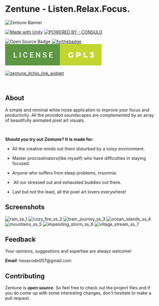 # Zentune - Listen.Relax.Focus.

![Zentune Banner](/release_and_resources/itch.io/itchio_banner.png)

[![Made with Unity](https://img.shields.io/badge/Made%20with-Unity-57b9d3.svg?style=for-the-badge&logo=unity)](https://unity.com/) 
[![POWERED BY - CONSULO](https://img.shields.io/badge/POWERED_BY-CONSULO-111111?style=for-the-badge&logo=C+Sharp)](https://consulo.io/)


![Open Source Badge](https://forthebadge.com/images/badges/open-source.svg)
[![forthebadge](https://forthebadge.com/images/badges/uses-git.svg)](https://git-scm.com/)
[![forthebadge](release_and_resources/github/license-gpl3.svg)](https://tldrlegal.com/license/gnu-general-public-license-v3-(gpl-3))


[![zentune_itchio_link_widget](release_and_resources/github/itchio_widget.png)](https://jacky420.itch.io/zentune)

<br>

## About

<p>A simple and minimal white noise application to improve your focus and productivity. All the provided soundscapes are complemented by an array of beautifully animated pixel art visuals. <strong><br></strong></p>
<p></p>
<br>
<p><strong>Should you try out Zentune? It is made for:<br></strong></p>
<ul><li>All the creative minds out there disturbed by a noisy environment.</li></ul>
<ul><li>Master procrastinators(like myself) who have difficulties in staying focused.</li></ul>
<ul><li>Anyone who suffers from sleep problems, insomnia.
</li></ul>
<ul><li>&nbsp;All our stressed out and exhausted buddies out there.</li></ul>
<ul><li>Last but not the least, all the pixel art lovers everywhere!</li></ul>

## Screenshots
![rain_ss_1](release_and_resources/github/zentune_rain.png)
![cozy_fire_ss_2](release_and_resources/github/zentune_cozy_fire.png)
![train_journey_ss_3](release_and_resources/github/zentune_train_journey.png)
![ocean_islands_ss_4](release_and_resources/github/zentune_ocean_islands.png)
![mountains_ss_5](release_and_resources/github/zentune_mountains.png)
![impending_storm_ss_6](release_and_resources/github/zentune_impending_storm.png)
![village_stream_ss_7](release_and_resources/github/zentune_village_stream.png)

## Feedback
<p>Your opinions, suggestions and expertise are always welcome! <br></p>
<p><strong><em>Email</em></strong>: hexacode007@gmail.com</p>

## Contributing
<p>Zentune is <strong><em>open source</em></strong>. So feel free to check out the project files and if you do come up with some interesting changes, don't hesitate to make a pull request.</p>

